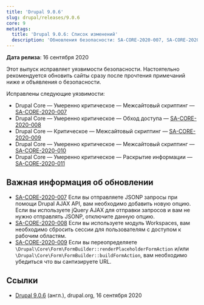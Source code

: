 ```yaml
---
title: 'Drupal 9.0.6'
slug: drupal/releases/9.0.6
core: 9
metatags:
  title: 'Drupal 9.0.6: Список изменений'
  description: 'Обновления безопасности: SA-CORE-2020-007, SA-CORE-2020-008, SA-CORE-2020-009, SA-CORE-2020-010, SA-CORE-2020-011.'
---
```


**Дата релиза**: 16 сентября 2020

Этот выпуск исправляет уязвимости безопасности. Настоятельно рекомендуется обновить сайты сразу после прочтения примечаний ниже и объявления о безопасности.

Исправлены следующие уязвимости:

- Drupal Core — Умеренно критическое — Межсайтовый скриптинг — [SA-CORE-2020-007](../../../../security/sa-core/2020-007/index.md)
- Drupal Core — Умеренно критическое — Обход доступа — [SA-CORE-2020-008](../../../../security/sa-core/2020-008/index.md)
- Drupal Core — Критическое — Межсайтовый скриптинг — [SA-CORE-2020-009](../../../../security/sa-core/2020-009/index.md)
- Drupal Core — Умеренно критическое — Межсайтовый скриптинг — [SA-CORE-2020-010](../../../../security/sa-core/2020-010/index.md)
- Drupal Core — Умеренно критическое — Раскрытие информации — [SA-CORE-2020-011](../../../../security/sa-core/2020-011/index.md)

## Важная информация об обновлении

- [SA-CORE-2020-007](../../../../security/sa-core/2020-007/index.md) Если вы отправляете JSONP запросы при помощи Drupal AJAX API, вам необходимо добавить новую опцию. Если вы используете jQuery AJAX для отправки запросов и вам не нужно отправлять JSONP, отключите данную опцию.
- [SA-CORE-2020-008](../../../../security/sa-core/2020-008/index.md) Если вы используете модуль Workspaces, вам необходимо сбросить сессии для пользователям с доступом к рабочим областям.
- [SA-CORE-2020-009](../../../../security/sa-core/2020-009/index.md) Если вы переопределяете `\Drupal\Core\Form\FormBuilder::renderPlaceholderFormAction` и/или `\Drupal\Core\Form\FormBuilder::buildFormAction`, вам необходимо убедиться что вы сантизируете URL.

## Ссылки

- [Drupal 9.0.6](https://www.drupal.org/project/drupal/releases/9.0.6) (англ.), drupal.org, 16 сентября 2020

